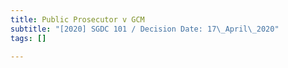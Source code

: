 ```yaml
---
title: Public Prosecutor v GCM
subtitle: "[2020] SGDC 101 / Decision Date: 17\_April\_2020"
tags: []

---
```

